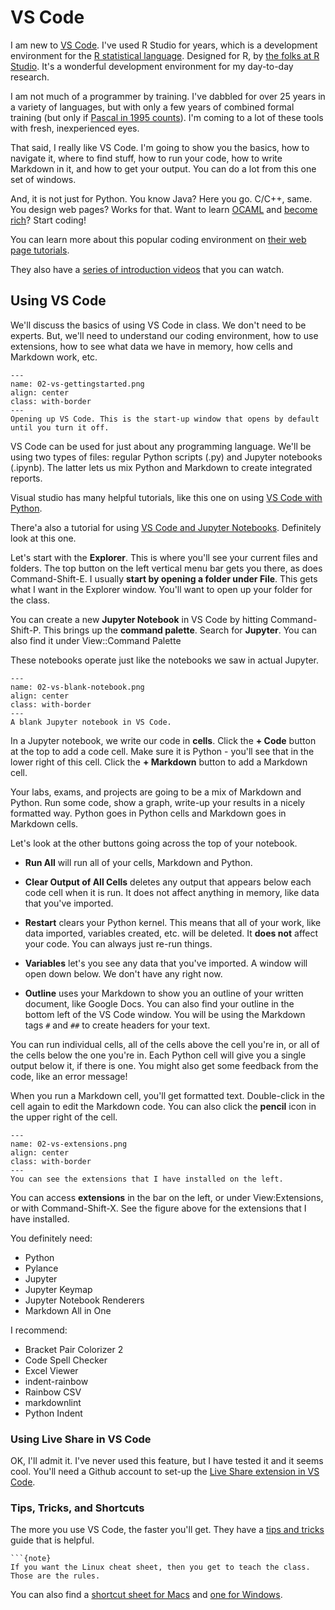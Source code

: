 # VS Code

I am new to [VS Code](https://code.visualstudio.com). I've used R Studio for years, which is a development environment for the [R statistical language](https://www.r-project.org). Designed for R, by [the folks at R Studio](https://www.rstudio.com). It's a wonderful development environment for my day-to-day research.

I am not much of a programmer by training. I've dabbled for over 25 years in a variety of languages, but with only a few years of combined formal training (but only if [Pascal in 1995 counts](https://en.wikipedia.org/wiki/Pascal_(programming_language))). I'm coming to a lot of these tools with fresh, inexperienced eyes.

That said, I really like VS Code. I'm going to show you the basics, how to navigate it, where to find stuff, how to run your code, how to write Markdown in it, and how to get your output. You can do a lot from this one set of windows.

And, it is not just for Python. You know Java? Here you go. C/C++, same. You design web pages? Works for that. Want to learn [OCAML](https://ocaml.org) and [become rich](https://blog.janestreet.com)? Start coding!

You can learn more about this popular coding environment on [their web page tutorials](https://code.visualstudio.com/learn).

They also have a [series of introduction videos](https://code.visualstudio.com/docs/introvideos/basics) that you can watch.

## Using VS Code

We'll discuss the basics of using VS Code in class. We don't need to be experts. But, we'll need to understand our coding environment, how to use extensions, how to see what data we have in memory, how cells and Markdown work, etc.

```{figure} ../images/02-vs-gettingstarted.png
---
name: 02-vs-gettingstarted.png
align: center
class: with-border
---
Opening up VS Code. This is the start-up window that opens by default until you turn it off.
```

VS Code can be used for just about any programming language. We'll be using two types of files: regular Python scripts (.py) and Jupyter notebooks (.ipynb). The latter lets us mix Python and Markdown to create integrated reports.

Visual studio has many helpful tutorials, like this one on using [VS Code with Python](https://code.visualstudio.com/docs/languages/python). 

There'a also a tutorial for using [VS Code and Jupyter Notebooks](https://code.visualstudio.com/docs/datascience/jupyter-notebooks). Definitely look at this one.

Let's start with the **Explorer**. This is where you'll see your current files and folders. The top button on the left vertical menu bar gets you there, as does Command-Shift-E. I usually **start by opening a folder under File**. This gets what I want in the Explorer window. You'll want to open up your folder for the class.

You can create a new **Jupyter Notebook** in VS Code by hitting Command-Shift-P. This brings up the **command palette**. Search for **Jupyter**. You can also find it under View::Command Palette

These notebooks operate just like the notebooks we saw in actual Jupyter.

```{figure} ../images/02-vs-blank-notebook.png
---
name: 02-vs-blank-notebook.png
align: center
class: with-border
---
A blank Jupyter notebook in VS Code.
```

In a Jupyter notebook, we write our code in **cells**. Click the **+ Code** button at the top to add a code cell. Make sure it is Python - you'll see that in the lower right of this cell. Click the **+ Markdown** button to add a Markdown cell. 

Your labs, exams, and projects are going to be a mix of Markdown and Python. Run some code, show a graph, write-up your results in a nicely formatted way. Python goes in Python cells and Markdown goes in Markdown cells.

Let's look at the other buttons going across the top of your notebook. 

- **Run All** will run all of your cells, Markdown and Python.

- **Clear Output of All Cells** deletes any output that appears below each code cell when it is run. It does not affect anything in memory, like data that you've imported.

- **Restart** clears your Python kernel. This means that all of your work, like data imported, variables created, etc. will be deleted. It **does not** affect your code. You can always just re-run things.

- **Variables** let's you see any data that you've imported. A window will open down below. We don't have any right now. 

- **Outline** uses your Markdown to show you an outline of your written document, like Google Docs. You can also find your outline in the bottom left of the VS Code window. You will be using the Markdown tags `#` and `##` to create headers for your text.

You can run individual cells, all of the cells above the cell you're in, or all of the cells below the one you're in. Each Python cell will give you a single output below it, if there is one. You might also get some feedback from the code, like an error message!

When you run a Markdown cell, you'll get formatted text. Double-click in the cell again to edit the Markdown code. You can also click the **pencil** icon in the upper right of the cell. 


```{figure} ../images/02-vs-extensions.png
---
name: 02-vs-extensions.png
align: center
class: with-border
---
You can see the extensions that I have installed on the left.
```

You can access **extensions** in the bar on the left, or under View:Extensions, or with Command-Shift-X. See the figure above for the extensions that I have installed. 

You definitely need:
- Python
- Pylance
- Jupyter
- Jupyter Keymap
- Jupyter Notebook Renderers
- Markdown All in One

I recommend: 
- Bracket Pair Colorizer 2
- Code Spell Checker
- Excel Viewer
- indent-rainbow
- Rainbow CSV
- markdownlint
- Python Indent



### Using Live Share in VS Code

OK, I'll admit it. I've never used this feature, but I have tested it and it seems cool. You'll need a Github account to set-up the [Live Share extension in VS Code](https://code.visualstudio.com/learn/collaboration/live-share).


### Tips, Tricks, and Shortcuts

The more you use VS Code, the faster you'll get. They have a [tips and tricks](https://code.visualstudio.com/docs/getstarted/tips-and-tricks) guide that is helpful.

```{margin}
```{note}
If you want the Linux cheat sheet, then you get to teach the class. Those are the rules.
``````

You can also find a [shortcut sheet for Macs](https://code.visualstudio.com/shortcuts/keyboard-shortcuts-macos.pdf) and [one for Windows](https://code.visualstudio.com/shortcuts/keyboard-shortcuts-windows.pdf). 
